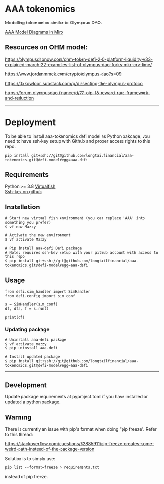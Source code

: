 # AAA tokenomics

Modelling tokenomics similar to Olympous DAO.

[AAA Model Diagrams in Miro](https://miro.com/app/board/uXjVOXwHq1M=/)

## Resources on OHM model:
https://olympusdaonow.com/ohm-token-defi-2-0-platform-liquidity-v33-explained-march-22-examples-list-of-olympus-dao-forks-mkr-crv-time/

https://www.jordanmmck.com/crypto/olympus-dao?s=09

https://0xkowloon.substack.com/p/dissecting-the-olympus-protocol

https://forum.olympusdao.finance/d/77-oip-18-reward-rate-framework-and-reduction

---

# Deployment
To be able to install aaa-tokenomics defi model as Python pakcage, you need to have ssh-key setup with Github and proper access rights to this repo.  

```
pip install git+ssh://git@github.com/longtailfinancial/aaa-tokenomics.git@defi-model#egg=aaa-defi
```

## Requirements
Python >= 3.8
[Virtualfish](https://virtualfish.readthedocs.io/en/latest/install.html)  
[Ssh-key on github](https://docs.github.com/en/authentication/connecting-to-github-with-ssh/generating-a-new-ssh-key-and-adding-it-to-the-ssh-agent)

## Installation 
```
# Start new virtual fish environment (you can replace 'AAA' into something you prefer)
$ vf new Mazzy

# Activate the new environment
$ vf activate Mazzy

# Pip install aaa-defi Defi package 
# Note: requires ssh-key setup with your github account with access to this repo
$ pip install git+ssh://git@github.com/longtailfinancial/aaa-tokenomics.git@defi-model#egg=aaa-defi
```
## Usage
```
from defi.sim_handler import SimHandler
from defi.config import sim_conf

s = SimHandler(sim_conf)
df, dfa, f = s.run()

print(df)
```


### Updating package
```
# Uninstall aaa-defi package
$ vf activate mazzy
$ pip uninstall aaa-defi

# Install updated package
$ pip install git+ssh://git@github.com/longtailfinancial/aaa-tokenomics.git@defi-model#egg=aaa-defi
```
---

## Development
Update package requirements at pyproject.toml if you have installed or updated a
python package. 


## Warning

There is currently an issue with pip's format when doing "pip freeze".
Refer to this thread:

https://stackoverflow.com/questions/62885911/pip-freeze-creates-some-weird-path-instead-of-the-package-version

Solution is to simply use:
```
pip list --format=freeze > requirements.txt
```
instead of pip freeze.

